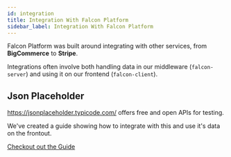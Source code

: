 ```yaml
---
id: integration
title: Integration With Falcon Platform
sidebar_label: Integration With Falcon Platform
---
```


Falcon Platform was built around integrating with other services, from **BigCommerce** to **Stripe**.

Integrations often involve both handling data in our middleware (`falcon-server`) and using it on our frontend (`falcon-client`).

## Json Placeholder
https://jsonplaceholder.typicode.com/ offers free and open APIs for testing.

We've created a guide showing how to integrate with this and use it's data on the frontout.

[Checkout out the Guide](cookbook/integrations/jsonplaceholder)

